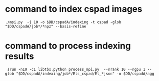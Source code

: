 # command to index cspad images

```
./msi.py  -j 10 -o $DD/cspadA/indexing -t cspad -glob "$DD/cspadA/job*/*npz" --basis-refine
```

# command to process indexing results

```
 srun -n10 -c1 libtbx.python process_mpi.py  --nrank 10 --ngpu 1 --glob "$DD/cspadA/indexing/job*/Els_cspad/El_*json" -o $DD/cspadA/agg
```

